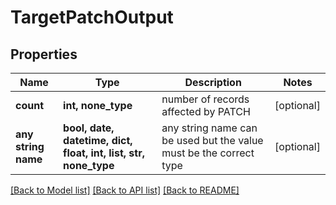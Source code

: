 # TargetPatchOutput


## Properties
Name | Type | Description | Notes
------------ | ------------- | ------------- | -------------
**count** | **int, none_type** | number of records affected by PATCH | [optional] 
**any string name** | **bool, date, datetime, dict, float, int, list, str, none_type** | any string name can be used but the value must be the correct type | [optional]

[[Back to Model list]](../README.md#documentation-for-models) [[Back to API list]](../README.md#documentation-for-api-endpoints) [[Back to README]](../README.md)



